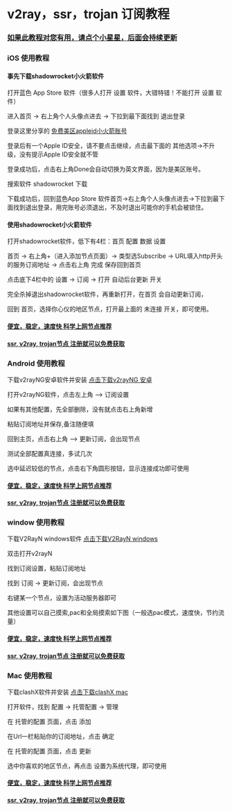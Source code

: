 # v2ray，ssr，trojan 订阅教程

### [如果此教程对您有用，请点个小星星，后面会持续更新](https://github.com/kxswgj/v2ray-ssr-trojan)

### iOS 使用教程

#### 事先下载shadowrocket小火箭软件

打开蓝色 App Store 软件（很多人打开 设置 软件，大错特错！不能打开 设置 软件）

进入首页 -> 右上角个人头像点进去 -> 下拉到最下面找到 退出登录

登录这里分享的 [免费美区appleid小火箭账号](https://github.com/kxswgj/appleid-free)

登录后有一个Apple ID安全，请不要点击继续，点击最下面的 其他选项->不升级，没有提示Apple ID安全就不管

登录成功后，点击右上角Done会自动切换为英文界面，因为是美区账号。

搜索软件 shadowrocket 下载

下载成功后，回到蓝色App Store 软件首页->右上角个人头像点进去->下拉到最下面找到退出登录，用完账号必须退出，不及时退出可能你的手机会被锁住。

#### 使用shadowrocket小火箭软件

打开shadowrocket软件，低下有4栏：首页 配置 数据 设置

首页 -> 右上角+（进入添加节点页面）-> 类型选Subscribe -> URL填入http开头的服务订阅地址 -> 点击右上角 完成 保存回到首页

点击底下4栏中的 设置 -> 订阅 -> 打开 自动后台更新 开关

完全杀掉退出shadowrocket软件，再重新打开，在首页 会自动更新订阅，

回到 首页，选择你心仪的地区节点，打开最上面的 未连接 开关，即可使用。


#### <a href="https://vip666.xyz" target="_blank">便宜，稳定，速度快 科学上网节点推荐</a>

#### <a href="https://vip666.xyz" target="_blank">ssr, v2ray, trojan节点 注册就可以免费获取</a>


### Android 使用教程

下载v2rayNG安卓软件并安装 [点击下载v2rayNG 安卓](https://github.com/2dust/v2rayNG/releases)

打开v2rayNG软件，点击左上角 --> 订阅设置

如果有其他配置，先全部删除，没有就点击右上角新增

粘贴订阅地址并保存,备注随便填

回到主页，点击右上角 --> 更新订阅，会出现节点

测试全部配置真连接，多试几次

选中延迟较低的节点，点击右下角圆形按钮，显示连接成功即可使用

#### <a href="https://vip666.xyz" target="_blank">便宜，稳定，速度快 科学上网节点推荐</a>

#### <a href="https://vip666.xyz" target="_blank">ssr, v2ray, trojan节点 注册就可以免费获取</a>

### window 使用教程

下载V2RayN windows软件 [点击下载V2RayN windows](https://github.com/2dust/v2rayN/releases)

双击打开v2rayN

找到订阅设置，粘贴订阅地址

找到 订阅 -> 更新订阅，会出现节点

右键某一个节点，设置为活动服务器即可

其他设置可以自己摸索,pac和全局摸索如下图（一般选pac模式，速度快，节约流量）

#### <a href="https://vip666.xyz" target="_blank">便宜，稳定，速度快 科学上网节点推荐</a>

#### <a href="https://vip666.xyz" target="_blank">ssr, v2ray, trojan节点 注册就可以免费获取</a>

### Mac 使用教程

下载clashX软件并安装 [点击下载clashX mac](https://github.com/yichengchen/clashX/releases)

打开软件，找到 配置 -> 托管配置 -> 管理

在 托管的配置 页面，点击 添加

在Url一栏粘贴你的订阅地址，点击 确定

在 托管的配置 页面，点击 更新

选中你喜欢的地区节点，再点击 设置为系统代理，即可使用

#### <a href="https://vip666.xyz" target="_blank">便宜，稳定，速度快 科学上网节点推荐</a>

#### <a href="https://vip666.xyz" target="_blank">ssr, v2ray, trojan节点 注册就可以免费获取</a>

